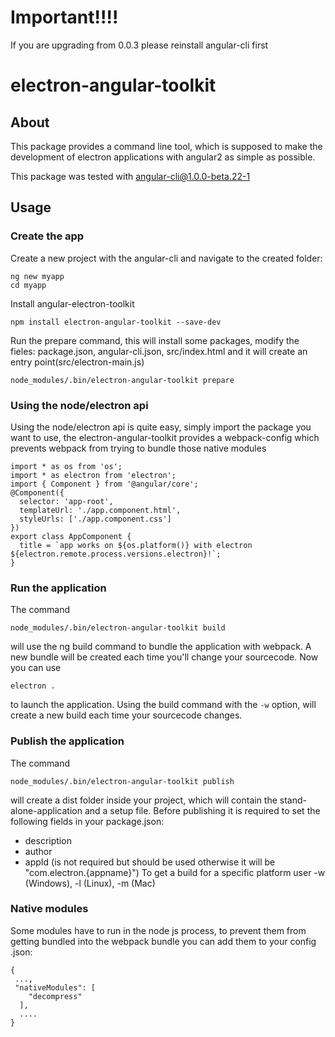 # Important!!!!
If you are upgrading from 0.0.3 please reinstall angular-cli first
# electron-angular-toolkit
## About
This package provides a command line tool, which is supposed to make the development of electron applications with angular2 as simple as possible.

This package was tested with angular-cli@1.0.0-beta.22-1
## Usage
### Create the app

Create a new project with the angular-cli and navigate to the created folder:
```
ng new myapp
cd myapp
```
Install angular-electron-toolkit
```
npm install electron-angular-toolkit --save-dev
```
Run the prepare command, this will install some packages, modify the fieles: package.json, angular-cli.json, src/index.html and it will create an entry point(src/electron-main.js)
```
node_modules/.bin/electron-angular-toolkit prepare
```
### Using the node/electron api
Using the node/electron api is quite easy, simply import the package you want to use, the electron-angular-toolkit provides a webpack-config which prevents webpack from trying to bundle those native modules
```
import * as os from 'os';
import * as electron from 'electron';
import { Component } from '@angular/core';
@Component({
  selector: 'app-root',
  templateUrl: './app.component.html',
  styleUrls: ['./app.component.css']
})
export class AppComponent {
  title = `app works on ${os.platform()} with electron ${electron.remote.process.versions.electron}!`;
}
```
### Run the application
The command
```
node_modules/.bin/electron-angular-toolkit build
```
will use the ng build command to bundle the application with webpack. A new bundle will be created each time you'll change your sourcecode.
Now you can use
```
electron .
```
to launch the application.
Using the build command with the `-w` option, will create a new build each time your sourcecode changes.
### Publish the application
The command
```
node_modules/.bin/electron-angular-toolkit publish
```
will create a dist folder inside your project, which will contain the stand-alone-application and a setup file.
Before publishing it is required to set the following fields in your package.json:
* description
* author
* appId (is not required but should be used otherwise it will be "com.electron.{appname}")
To get a build for a specific platform user -w (Windows), -l (Linux), -m (Mac)

### Native modules
Some modules have to run in the node js process, to prevent them from getting bundled into the webpack bundle you can add them to your config .json:
```
{
 ...,
 "nativeModules": [
    "decompress"
  ],
  ....
}
